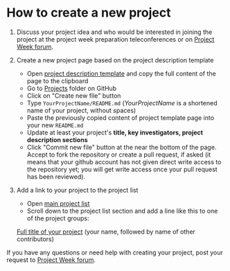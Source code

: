 # How to create a new project

1. Discuss your project idea and who would be interested in joining the project at the project week preparation teleconferences or on [Project Week forum](https://discourse.slicer.org/c/community/project-week).
1. Create a new project page based on the project description template
   - Open [project description template][project-description-template] and copy the full content of the page to the clipboard
   - Go to [Projects][projects-folder] folder on GitHub
   - Click on "Create new file" button
   - Type `YourProjectName/README.md` (_YourProjectName_ is a shortened name of your project, without spaces)
   - Paste the previously copied content of project template page into your new `README.md`
   - Update at least your project's __title, key investigators, project description sections__
   - Click "Commit new file" button at the near the bottom of the page. Accept to fork the repository or create a pull request, if asked (it means that your github account has not given direct write access to the repository yet; you will get write access once your pull request has been reviewed).
1. Add a link to your project to the project list
   - Open [main project list][projects-list]
   - Scroll down to the project list section and add a line like this to one of the project groups:
   
    [Full title of your project](Projects/YourProjectName/README.md) (your name, followed by name of other contributors)

If you have any questions or need help with creating your project, post your request to [Project Week forum](https://discourse.slicer.org/c/community/project-week).

[project-description-template]: https://raw.githubusercontent.com/NA-MIC/ProjectWeek/master/PW31_2019_Boston/Projects/Template/README.md
[projects-folder]: https://github.com/NA-MIC/ProjectWeek/tree/master/PW31_2019_Boston/Projects
[projects-list]: https://github.com/NA-MIC/ProjectWeek/edit/master/PW31_2019_Boston/README.md
